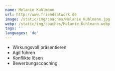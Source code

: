 ```yaml
---
name: Melanie Kuhlmann
url: http://www.friendsatwork.de
image: /static/img/coaches/Melanie_Kuhlmann.jpg
webp: /static/img/coaches/Melanie_Kuhlmann.webp
tags: ''
languages: 'de'
---
```


<ul><li>Wirkungsvoll präsentieren</li><li>Agil führen</li><li>Konflikte lösen</li><li>Bewerbungscoaching</li></ul>